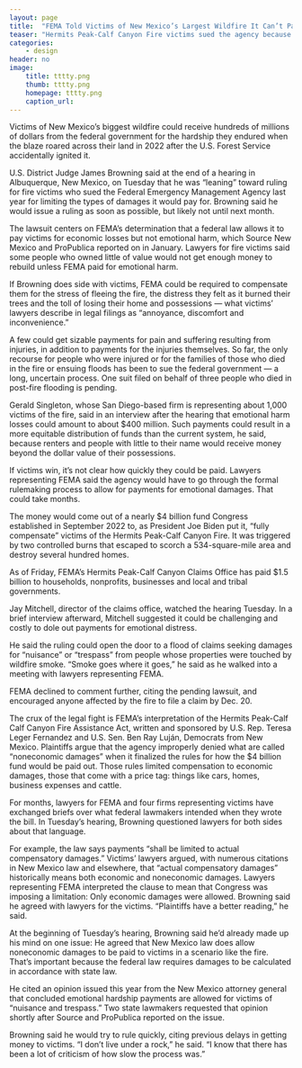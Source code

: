 ```yaml
---
layout: page
title:  "FEMA Told Victims of New Mexico’s Largest Wildfire It Can’t Pay for Emotional Harm. A Judge Will Likely Rule It Must."
teaser: "Hermits Peak-Calf Canyon Fire victims sued the agency because it will compensate them only for losses that come with a price tag. Victims say the law allows them to be paid for the stress of fleeing the blaze and the toll of losing their possessions."
categories:
    - design
header: no
image:
    title: tttty.png
    thumb: tttty.png
    homepage: tttty.png
    caption_url: 
---
```

Victims of New Mexico’s biggest wildfire could receive hundreds of millions of dollars from the federal government for the hardship they endured when the blaze roared across their land in 2022 after the U.S. Forest Service accidentally ignited it.

U.S. District Judge James Browning said at the end of a hearing in Albuquerque, New Mexico, on Tuesday that he was “leaning” toward ruling for fire victims who sued the Federal Emergency Management Agency last year for limiting the types of damages it would pay for. Browning said he would issue a ruling as soon as possible, but likely not until next month.

The lawsuit centers on FEMA’s determination that a federal law allows it to pay victims for economic losses but not emotional harm, which Source New Mexico and ProPublica reported on in January. Lawyers for fire victims said some people who owned little of value would not get enough money to rebuild unless FEMA paid for emotional harm.

If Browning does side with victims, FEMA could be required to compensate them for the stress of fleeing the fire, the distress they felt as it burned their trees and the toll of losing their home and possessions — what victims’ lawyers describe in legal filings as “annoyance, discomfort and inconvenience.”

A few could get sizable payments for pain and suffering resulting from injuries, in addition to payments for the injuries themselves. So far, the only recourse for people who were injured or for the families of those who died in the fire or ensuing floods has been to sue the federal government — a long, uncertain process. One suit filed on behalf of three people who died in post-fire flooding is pending.

Gerald Singleton, whose San Diego-based firm is representing about 1,000 victims of the fire, said in an interview after the hearing that emotional harm losses could amount to about $400 million. Such payments could result in a more equitable distribution of funds than the current system, he said, because renters and people with little to their name would receive money beyond the dollar value of their possessions.

If victims win, it’s not clear how quickly they could be paid. Lawyers representing FEMA said the agency would have to go through the formal rulemaking process to allow for payments for emotional damages. That could take months.

The money would come out of a nearly $4 billion fund Congress established in September 2022 to, as President Joe Biden put it, “fully compensate” victims of the Hermits Peak-Calf Canyon Fire. It was triggered by two controlled burns that escaped to scorch a 534-square-mile area and destroy several hundred homes.

As of Friday, FEMA’s Hermits Peak-Calf Canyon Claims Office has paid $1.5 billion to households, nonprofits, businesses and local and tribal governments.

Jay Mitchell, director of the claims office, watched the hearing Tuesday. In a brief interview afterward, Mitchell suggested it could be challenging and costly to dole out payments for emotional distress.

He said the ruling could open the door to a flood of claims seeking damages for “nuisance” or “trespass” from people whose properties were touched by wildfire smoke. “Smoke goes where it goes,” he said as he walked into a meeting with lawyers representing FEMA.

FEMA declined to comment further, citing the pending lawsuit, and encouraged anyone affected by the fire to file a claim by Dec. 20.

The crux of the legal fight is FEMA’s interpretation of the Hermits Peak-Calf Calf Canyon Fire Assistance Act, written and sponsored by U.S. Rep. Teresa Leger Fernandez and U.S. Sen. Ben Ray Luján, Democrats from New Mexico. Plaintiffs argue that the agency improperly denied what are called “noneconomic damages” when it finalized the rules for how the $4 billion fund would be paid out. Those rules limited compensation to economic damages, those that come with a price tag: things like cars, homes, business expenses and cattle.

For months, lawyers for FEMA and four firms representing victims have exchanged briefs over what federal lawmakers intended when they wrote the bill. In Tuesday’s hearing, Browning questioned lawyers for both sides about that language.

For example, the law says payments “shall be limited to actual compensatory damages.” Victims’ lawyers argued, with numerous citations in New Mexico law and elsewhere, that “actual compensatory damages” historically means both economic and noneconomic damages. Lawyers representing FEMA interpreted the clause to mean that Congress was imposing a limitation: Only economic damages were allowed. Browning said he agreed with lawyers for the victims. “Plaintiffs have a better reading,” he said.

At the beginning of Tuesday’s hearing, Browning said he’d already made up his mind on one issue: He agreed that New Mexico law does allow noneconomic damages to be paid to victims in a scenario like the fire. That’s important because the federal law requires damages to be calculated in accordance with state law.

He cited an opinion issued this year from the New Mexico attorney general that concluded emotional hardship payments are allowed for victims of “nuisance and trespass.” Two state lawmakers requested that opinion shortly after Source and ProPublica reported on the issue.

Browning said he would try to rule quickly, citing previous delays in getting money to victims. “I don’t live under a rock,” he said. “I know that there has been a lot of criticism of how slow the process was.”